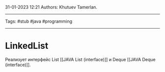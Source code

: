 31-01-2023
12:21
Authors: Khutuev Tamerlan.
***
Tags: #stub #java #programming 
***
# LinkedList

Реализует интерфейс List [[JAVA List (interface)]] и Deque [[JAVA Deque (interface)]].

